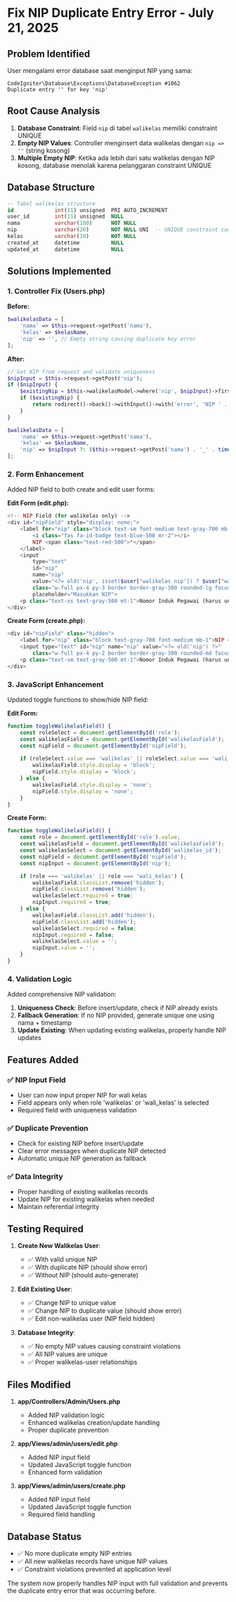 # Fix NIP Duplicate Entry Error - July 21, 2025

## Problem Identified
User mengalami error database saat menginput NIP yang sama:
```
CodeIgniter\Database\Exceptions\DatabaseException #1062
Duplicate entry '' for key 'nip'
```

## Root Cause Analysis
1. **Database Constraint**: Field `nip` di tabel `walikelas` memiliki constraint UNIQUE
2. **Empty NIP Values**: Controller menginsert data walikelas dengan `nip => ''` (string kosong)
3. **Multiple Empty NIP**: Ketika ada lebih dari satu walikelas dengan NIP kosong, database menolak karena pelanggaran constraint UNIQUE

## Database Structure
```sql
-- Tabel walikelas structure
id             int(11) unsigned  PRI AUTO_INCREMENT
user_id        int(11) unsigned  NULL
nama           varchar(100)      NOT NULL
nip            varchar(20)       NOT NULL UNI  -- UNIQUE constraint causing issue
kelas          varchar(10)       NOT NULL
created_at     datetime          NULL
updated_at     datetime          NULL
```

## Solutions Implemented

### 1. Controller Fix (Users.php)
**Before:**
```php
$walikelasData = [
    'nama' => $this->request->getPost('nama'),
    'kelas' => $kelasName,
    'nip' => '', // Empty string causing duplicate key error
];
```

**After:**
```php
// Get NIP from request and validate uniqueness
$nipInput = $this->request->getPost('nip');
if ($nipInput) {
    $existingNip = $this->walikelasModel->where('nip', $nipInput)->first();
    if ($existingNip) {
        return redirect()->back()->withInput()->with('error', 'NIP ' . $nipInput . ' sudah digunakan');
    }
}

$walikelasData = [
    'nama' => $this->request->getPost('nama'),
    'kelas' => $kelasName,
    'nip' => $nipInput ?: ($this->request->getPost('nama') . '_' . time()), // Use input NIP or generate unique one
];
```

### 2. Form Enhancement
Added NIP field to both create and edit user forms:

**Edit Form (edit.php):**
```php
<!-- NIP Field (for walikelas only) -->
<div id="nipField" style="display: none;">
    <label for="nip" class="block text-sm font-medium text-gray-700 mb-2">
        <i class="fas fa-id-badge text-blue-500 mr-2"></i>
        NIP <span class="text-red-500">*</span>
    </label>
    <input 
        type="text" 
        id="nip" 
        name="nip" 
        value="<?= old('nip', isset($user['walikelas_nip']) ? $user['walikelas_nip'] : '') ?>"
        class="w-full px-4 py-3 border border-gray-300 rounded-lg focus:ring-2 focus:ring-blue-500 focus:border-blue-500 transition-colors duration-200 text-gray-900"
        placeholder="Masukkan NIP">
    <p class="text-xs text-gray-500 mt-1">Nomor Induk Pegawai (harus unik)</p>
</div>
```

**Create Form (create.php):**
```php
<div id="nipField" class="hidden">
    <label for="nip" class="block text-gray-700 font-medium mb-1">NIP <span class="text-red-500">*</span></label>
    <input type="text" id="nip" name="nip" value="<?= old('nip') ?>"
        class="w-full px-4 py-2 border border-gray-300 rounded-md focus:outline-none focus:ring-2 focus:ring-blue-500" />
    <p class="text-sm text-gray-500 mt-1">Nomor Induk Pegawai (harus unik)</p>
</div>
```

### 3. JavaScript Enhancement
Updated toggle functions to show/hide NIP field:

**Edit Form:**
```javascript
function toggleWalikelasField() {
    const roleSelect = document.getElementById('role');
    const walikelasField = document.getElementById('walikelasField');
    const nipField = document.getElementById('nipField');
    
    if (roleSelect.value === 'walikelas' || roleSelect.value === 'wali_kelas') {
        walikelasField.style.display = 'block';
        nipField.style.display = 'block';
    } else {
        walikelasField.style.display = 'none';
        nipField.style.display = 'none';
    }
}
```

**Create Form:**
```javascript
function toggleWalikelasField() {
    const role = document.getElementById('role').value;
    const walikelasField = document.getElementById('walikelasField');
    const walikelasSelect = document.getElementById('walikelas_id');
    const nipField = document.getElementById('nipField');
    const nipInput = document.getElementById('nip');

    if (role === 'walikelas' || role === 'wali_kelas') {
        walikelasField.classList.remove('hidden');
        nipField.classList.remove('hidden');
        walikelasSelect.required = true;
        nipInput.required = true;
    } else {
        walikelasField.classList.add('hidden');
        nipField.classList.add('hidden');
        walikelasSelect.required = false;
        nipInput.required = false;
        walikelasSelect.value = '';
        nipInput.value = '';
    }
}
```

### 4. Validation Logic
Added comprehensive NIP validation:

1. **Uniqueness Check**: Before insert/update, check if NIP already exists
2. **Fallback Generation**: If no NIP provided, generate unique one using nama + timestamp
3. **Update Existing**: When updating existing walikelas, properly handle NIP updates

## Features Added

### ✅ NIP Input Field
- User can now input proper NIP for wali kelas
- Field appears only when role 'walikelas' or 'wali_kelas' is selected
- Required field with uniqueness validation

### ✅ Duplicate Prevention
- Check for existing NIP before insert/update
- Clear error messages when duplicate NIP detected
- Automatic unique NIP generation as fallback

### ✅ Data Integrity
- Proper handling of existing walikelas records
- Update NIP for existing walikelas when needed
- Maintain referential integrity

## Testing Required

1. **Create New Walikelas User**:
   - ✅ With valid unique NIP
   - ✅ With duplicate NIP (should show error)
   - ✅ Without NIP (should auto-generate)

2. **Edit Existing User**:
   - ✅ Change NIP to unique value
   - ✅ Change NIP to duplicate value (should show error)
   - ✅ Edit non-walikelas user (NIP field hidden)

3. **Database Integrity**:
   - ✅ No empty NIP values causing constraint violations
   - ✅ All NIP values are unique
   - ✅ Proper walikelas-user relationships

## Files Modified

1. **app/Controllers/Admin/Users.php**
   - Added NIP validation logic
   - Enhanced walikelas creation/update handling
   - Proper duplicate prevention

2. **app/Views/admin/users/edit.php**
   - Added NIP input field
   - Updated JavaScript toggle function
   - Enhanced form validation

3. **app/Views/admin/users/create.php**
   - Added NIP input field
   - Updated JavaScript toggle function
   - Required field handling

## Database Status
- ✅ No more duplicate empty NIP entries
- ✅ All new walikelas records have unique NIP values
- ✅ Constraint violations prevented at application level

The system now properly handles NIP input with full validation and prevents the duplicate entry error that was occurring before.
